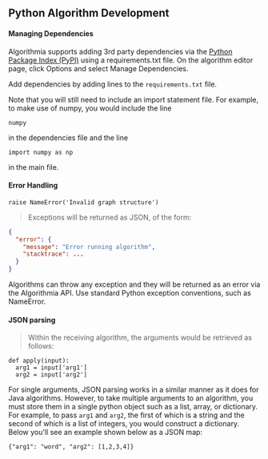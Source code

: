 ## Python Algorithm Development

#### Managing Dependencies

Algorithmia supports adding 3rd party dependencies via the <a href="https://pypi.python.org/pypi">Python Package Index (PyPI)</a> using a requirements.txt file. On the algorithm editor page, click Options and select Manage Dependencies.

Add dependencies by adding lines to the `requirements.txt` file.

Note that you will still need to include an import statement file. For example, to make use of numpy, you would include the line

`numpy`

in the dependencies file and the line

`import numpy as np`

in the main file.

#### Error Handling

```
raise NameError('Invalid graph structure')
```

> Exceptions will be returned as JSON, of the form:

```json
{
  "error": {
    "message": "Error running algorithm",
    "stacktrace": ...
  }
}
```

Algorithms can throw any exception and they will be returned as an error via the Algorithmia API. Use standard Python exception conventions, such as NameError.

#### JSON parsing

> Within the receiving algorithm, the arguments would be retrieved as follows:

```
def apply(input):
  arg1 = input['arg1']
  arg2 = input['arg2']
```

For single arguments, JSON parsing works in a similar manner as it does for Java algorithms. However, to take multiple arguments to an algorithm, you must store them in a single python object such as a list, array, or dictionary. For example, to pass `arg1` and `arg2`, the first of which is a string and the second of which is a list of integers, you would construct a dictionary. Below you'll see an example shown below as a JSON map:

`{"arg1": "word", "arg2": [1,2,3,4]}`
